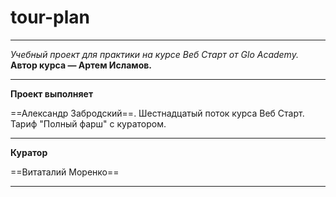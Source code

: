 # tour-plan

* * *
*Учебный проект для практики на курсе Веб Старт от Glo Academy.<br>*
**Автор курса — Артем Исламов.**


- - -



**Проект выполняет**

==Александр Забродский==. Шестнадцатый поток курса Веб Старт. Тариф "Полный фарш" с куратором.


- - -




**Куратор**

==Витаталий Моренко==
- - -